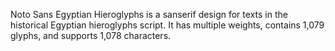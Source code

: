 Noto Sans Egyptian Hieroglyphs is a sanserif design for texts in the historical Egyptian hieroglyphs script. It has multiple weights, contains 1,079 glyphs, and supports 1,078 characters.